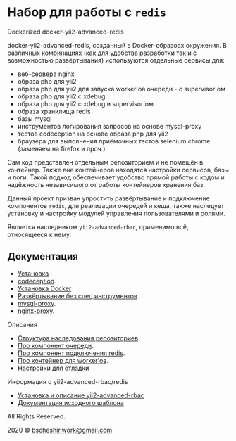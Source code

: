 # Набор для работы с `redis`

Dockerized docker-yii2-advanced-redis

docker-yii2-advanced-redis, созданный в Docker-образоах окружения. В различных комбинациях (как для удобства разработки 
так и с возможностью развёртывания) используются отдельные сервисы для:   
- веб-сервера nginx
- образа php для yii2
- образа php для yii2 для запуска worker'ов очереди - с supervisor'ом
- образа php для yii2 с xdebug
- образа php для yii2 с xdebug и supervisor'ом
- образа хранилища redis
- базы mysql
- инструментов логирования запросов на основе mysql-proxy
- тестов codeception на основе образа php для yii2
- браузера для выполнения приёмочных тестов selenium chrome (заменяем на firefox и проч.)

Сам код представлен отдельным репозиторием и не помещён в контейнер. Также вне контейнеров находятся настройки сервисов,
базы и логи. Такой подход обеспечивает удобство прямой работы с кодом и надёжность независимого от работы контейнеров хранения баз.  

Данный проект призван упростить развёртывание и подключение компонентов `redis`, для реализации очередей и кеша,
также наследует установку и настройку модулей управления пользователями и ролями.

Является наследником `yii2-advanced-rbac`, применимо всё, относящееся к нему.

## Документация

* [Установка](./docs/install.md)
* [codeception](/docs/codeception.md).
* [Установка Docker](./docs/install-docker.md)
* [Развёртывание без спец.инструментов](/docs/install-prod.md).
* [mysql-proxy](/docs/mysql-proxy.md).
* [nginx-proxy](/docs/nginx-proxy.md).

Описания
* [Структура наследования репозиториев](/docs/about-git-struture.md).
* [Про компонент очереди](/docs/about-queue.md).
* [Про компонент подключения redis](/docs/about-redis.md).
* [Про контейнер для worker'ов](/docs/about-supervisor.md).
* [Настройки для отладки](/docs/about-debug-tool.md)

Информация о yii2-advanced-rbac/redis
* [Установка и описание yii2-advanced-rbac](./docs/guide/README.md)
* [Документация исходного шаблона](https://github.com/yiisoft/yii2-app-advanced/blob/master/README.md)

All Rights Reserved.

2020 © bscheshir.work@gmail.com
